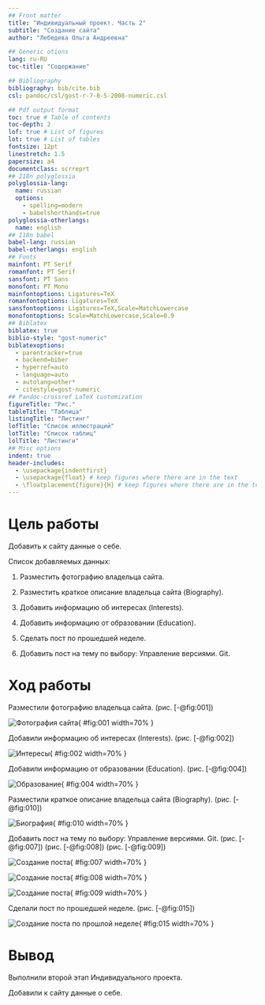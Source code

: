 ```yaml
---
## Front matter
title: "Индивидуальный проект. Часть 2"
subtitle: "Создание сайта"
author: "Лебедева Ольга Андреевна"

## Generic otions
lang: ru-RU
toc-title: "Содержание"

## Bibliography
bibliography: bib/cite.bib
csl: pandoc/csl/gost-r-7-0-5-2008-numeric.csl

## Pdf output format
toc: true # Table of contents
toc-depth: 2
lof: true # List of figures
lot: true # List of tables
fontsize: 12pt
linestretch: 1.5
papersize: a4
documentclass: scrreprt
## I18n polyglossia
polyglossia-lang:
  name: russian
  options:
	- spelling=modern
	- babelshorthands=true
polyglossia-otherlangs:
  name: english
## I18n babel
babel-lang: russian
babel-otherlangs: english
## Fonts
mainfont: PT Serif
romanfont: PT Serif
sansfont: PT Sans
monofont: PT Mono
mainfontoptions: Ligatures=TeX
romanfontoptions: Ligatures=TeX
sansfontoptions: Ligatures=TeX,Scale=MatchLowercase
monofontoptions: Scale=MatchLowercase,Scale=0.9
## Biblatex
biblatex: true
biblio-style: "gost-numeric"
biblatexoptions:
  - parentracker=true
  - backend=biber
  - hyperref=auto
  - language=auto
  - autolang=other*
  - citestyle=gost-numeric
## Pandoc-crossref LaTeX customization
figureTitle: "Рис."
tableTitle: "Таблица"
listingTitle: "Листинг"
lofTitle: "Список иллюстраций"
lotTitle: "Список таблиц"
lolTitle: "Листинги"
## Misc options
indent: true
header-includes:
  - \usepackage{indentfirst}
  - \usepackage{float} # keep figures where there are in the text
  - \floatplacement{figure}{H} # keep figures where there are in the text
---
```


# Цель работы

Добавить к сайту данные о себе.

Список добавляемых данных: 

1. Разместить фотографию владельца сайта.

2. Разместить краткое описание владельца сайта (Biography).

3. Добавить информацию об интересах (Interests).

4. Добавить информацию от образовании (Education).

5. Сделать пост по прошедшей неделе.

6. Добавить пост на тему по выбору:
Управление версиями. Git.

# Ход работы

Разместили фотографию владельца сайта. (рис. [-@fig:001])

![Фотография сайта](1.png){ #fig:001 width=70% }

Добавили информацию об интересах (Interests). (рис. [-@fig:002])

![Интересы](2.png){ #fig:002 width=70% }

Добавили информацию от образовании (Education). (рис. [-@fig:004])

![Образование](4.png){ #fig:004 width=70% }

Разместили краткое описание владельца сайта (Biography). (рис. [-@fig:010])

![Биография](10.png){ #fig:010 width=70% }

Добавить пост на тему по выбору:
Управление версиями. Git.  (рис. [-@fig:007]) (рис. [-@fig:008]) (рис. [-@fig:009])

![Создание поста](7.png){ #fig:007 width=70% }

![Создание поста](8.png){ #fig:008 width=70% }

![Создание поста](9.png){ #fig:009 width=70% }

Сделали пост по прошедшей неделе. (рис. [-@fig:015])

![Создание поста по прошлой неделе](15.png){ #fig:015 width=70% }

# Вывод

Выполнили второй этап Индивидуального проекта.

Добавили к сайту данные о себе.